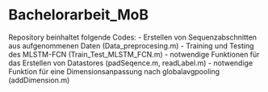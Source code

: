 # Bachelorarbeit_MoB

Repository beinhaltet folgende Codes:
    - Erstellen von Sequenzabschnitten aus aufgenommenen Daten (Data_preprocesing.m)
    - Training und Testing des MLSTM-FCN (Train_Test_MLSTM_FCN.m)
    - notwendige Funktionen für das Erstellen von Datastores (padSeqence.m, readLabel.m)
    - notwendige Funktion für eine Dimensionsanpassung nach globalavgpooling (addDimension.m)
